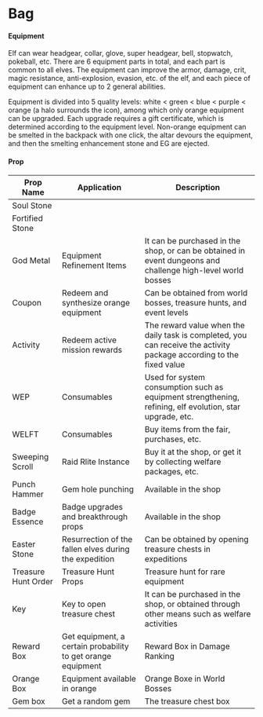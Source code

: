 # Bag

#### Equipment

Elf can wear headgear, collar, glove, super headgear, bell, stopwatch, pokeball, etc. There are 6 equipment parts in total, and each part is common to all elves. The equipment can improve the armor, damage, crit, magic resistance, anti-explosion, evasion, etc. of the elf, and each piece of equipment can enhance up to 2 general abilities.

Equipment is divided into 5 quality levels: white < green < blue < purple < orange (a halo surrounds the icon), among which only orange equipment can be upgraded. Each upgrade requires a gift certificate, which is determined according to the equipment level. Non-orange equipment can be smelted in the backpack with one click, the altar devours the equipment, and then the smelting enhancement stone and EG are ejected.

#### Prop

| Prop Name           | Application                                                  | Description                                                                                                          |
| ------------------- | ------------------------------------------------------------ | -------------------------------------------------------------------------------------------------------------------- |
| Soul Stone          |                                                              |                                                                                                                      |
| Fortified Stone     |                                                              |                                                                                                                      |
| God Metal           | Equipment Refinement Items                                   | It can be purchased in the shop, or can be obtained in event dungeons and challenge high-level world bosses          |
| Coupon              | Redeem and synthesize orange equipment                       | Can be obtained from world bosses, treasure hunts, and event levels                                                  |
| Activity            | Redeem active mission rewards                                | The reward value when the daily task is completed, you can receive the activity package according to the fixed value |
| WEP                 | Consumables                                                  | Used for system consumption such as equipment strengthening, refining, elf evolution, star upgrade, etc.             |
| WELFT               | Consumables                                                  | Buy items from the fair, purchases, etc.                                                                             |
| Sweeping Scroll     | Raid Rlite Instance                                          | Buy it at the shop, or get it by collecting welfare packages, etc.                                                   |
| Punch Hammer        | Gem hole punching                                            | Available in the shop                                                                                                |
| Badge Essence       | Badge upgrades and breakthrough props                        | Available in the shop                                                                                                |
| Easter Stone        | Resurrection of the fallen elves during the expedition       | Can be obtained by opening treasure chests in expeditions                                                            |
| Treasure Hunt Order | Treasure Hunt Props                                          | Treasure hunt for rare equipment                                                                                     |
| Key                 | Key to open treasure chest                                   | It can be purchased in the shop, or obtained through other means such as welfare activities                          |
| Reward Box          | Get equipment, a certain probability to get orange equipment | Reward Box in Damage Ranking                                                                                         |
| Orange Box          | Equipment available in orange                                | Orange Boxe in World Bosses                                                                                          |
| Gem box             | Get a random gem                                             | The treasure chest box                                                                                               |
